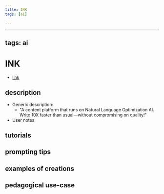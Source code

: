 ```yaml
---
title: INK
tags: [ai]

---
```


---
tags: ai 
---


# INK


* [link](https://inkforall.com/?fpr=ffmedia&fp_sid=aitools)

## description
* Generic description: 
    * "A content platform that runs on Natural Language Optimization AI. Write 10X faster than usual—without compromising on quality!" 
* User notes:

## tutorials

## prompting tips

## examples of creations 

## pedagogical use-case 

